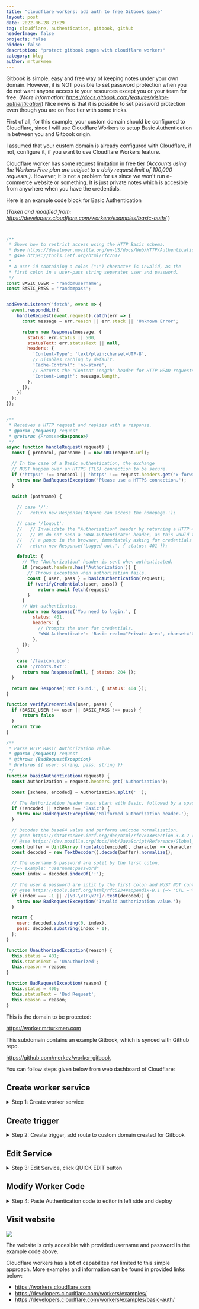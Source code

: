 ```yaml
---
title: "cloudflare workers: add auth to free Gitbook space"
layout: post
date: 2022-06-28 21:29
tag: cloudflare, authentication, gitbook, github
headerImage: false
projects: false
hidden: false   
description: "protect gitbook pages with cloudflare workers"
category: blog 
author: mrturkmen
---
```




Gitbook is simple, easy and free way of keeping notes under your own domain. 
However, it is NOT possible to set password protection when you do not want anyone access to your resources except you or your team for free. (*More information: https://docs.gitbook.com/features/visitor-authentication*) Nice news is that it is possible to set password protection even though you are on free tier with some tricks. 

First of all, for this example, your custom domain should be configured to Cloudflare, since I will use Cloudflare Workers to setup Basic Authentication in between you and Gitbook origin. 

I assumed that your custom domain is already configured with Cloudflare, if not, configure it, if you want to use Cloudflare Workers feature. 

Cloudflare worker has some request limitation in free tier *(Accounts using the Workers Free plan are subject to a daily request limit of 100,000 requests.)*.
However, it is not a problem for us since we won't run e-commerce website or something. It is just private notes which is accesible from anywhere when you have the credentials. 





Here is an example code block for Basic Authentication 

(*Taken and modified from: https://developers.cloudflare.com/workers/examples/basic-auth/* )

```js


/**
 * Shows how to restrict access using the HTTP Basic schema.
 * @see https://developer.mozilla.org/en-US/docs/Web/HTTP/Authentication
 * @see https://tools.ietf.org/html/rfc7617
 *
 * A user-id containing a colon (":") character is invalid, as the
 * first colon in a user-pass string separates user and password.
 */
const BASIC_USER = 'randomusername';
const BASIC_PASS = 'randompass';


addEventListener('fetch', event => {
  event.respondWith(
    handleRequest(event.request).catch(err => {
      const message = err.reason || err.stack || 'Unknown Error';

      return new Response(message, {
        status: err.status || 500,
        statusText: err.statusText || null,
        headers: {
          'Content-Type': 'text/plain;charset=UTF-8',
          // Disables caching by default.
          'Cache-Control': 'no-store',
          // Returns the "Content-Length" header for HTTP HEAD requests.
          'Content-Length': message.length,
        },
      });
    })
  );
});


/**
 * Receives a HTTP request and replies with a response.
 * @param {Request} request
 * @returns {Promise<Response>}
 */
async function handleRequest(request) {
  const { protocol, pathname } = new URL(request.url);

  // In the case of a Basic authentication, the exchange
  // MUST happen over an HTTPS (TLS) connection to be secure.
  if ('https:' !== protocol || 'https' !== request.headers.get('x-forwarded-proto')) {
    throw new BadRequestException('Please use a HTTPS connection.');
  }

  switch (pathname) {
    
    // case '/':
    //   return new Response('Anyone can access the homepage.');

    // case '/logout':
    //   // Invalidate the "Authorization" header by returning a HTTP 401.
    //   // We do not send a "WWW-Authenticate" header, as this would trigger
    //   // a popup in the browser, immediately asking for credentials again.
    //   return new Response('Logged out.', { status: 401 });

    default: {
      // The "Authorization" header is sent when authenticated.
      if (request.headers.has('Authorization')) {
        // Throws exception when authorization fails.
        const { user, pass } = basicAuthentication(request);
        if (verifyCredentials(user, pass)) {
            return await fetch(request)
        }
      } 
      // Not authenticated.
      return new Response('You need to login.', {
          status: 401,
          headers: {
            // Prompts the user for credentials.
            'WWW-Authenticate': 'Basic realm="Private Area", charset="UTF-8"',
          },
      });
    }

    case '/favicon.ico':
    case '/robots.txt':
      return new Response(null, { status: 204 });
  }

  return new Response('Not Found.', { status: 404 });
}

function verifyCredentials(user, pass) {
  if (BASIC_USER !== user || BASIC_PASS !== pass) {
      return false 
  }
  return true 
}

/**
 * Parse HTTP Basic Authorization value.
 * @param {Request} request
 * @throws {BadRequestException}
 * @returns {{ user: string, pass: string }}
 */
function basicAuthentication(request) {
  const Authorization = request.headers.get('Authorization');

  const [scheme, encoded] = Authorization.split(' ');

  // The Authorization header must start with Basic, followed by a space.
  if (!encoded || scheme !== 'Basic') {
    throw new BadRequestException('Malformed authorization header.');
  }

  // Decodes the base64 value and performs unicode normalization.
  // @see https://datatracker.ietf.org/doc/html/rfc7613#section-3.3.2 (and #section-4.2.2)
  // @see https://dev.mozilla.org/docs/Web/JavaScript/Reference/Global_Objects/String/normalize
  const buffer = Uint8Array.from(atob(encoded), character => character.charCodeAt(0));
  const decoded = new TextDecoder().decode(buffer).normalize();

  // The username & password are split by the first colon.
  //=> example: "username:password"
  const index = decoded.indexOf(':');

  // The user & password are split by the first colon and MUST NOT contain control characters.
  // @see https://tools.ietf.org/html/rfc5234#appendix-B.1 (=> "CTL = %x00-1F / %x7F")
  if (index === -1 || /[\0-\x1F\x7F]/.test(decoded)) {
    throw new BadRequestException('Invalid authorization value.');
  }

  return {
    user: decoded.substring(0, index),
    pass: decoded.substring(index + 1),
  };
}

function UnauthorizedException(reason) {
  this.status = 401;
  this.statusText = 'Unauthorized';
  this.reason = reason;
}

function BadRequestException(reason) {
  this.status = 400;
  this.statusText = 'Bad Request';
  this.reason = reason;
}

```



This is the domain to be protected: 

https://worker.mrturkmen.com 

This subdomain contains an example Gitbook, which is synced with Github repo. 


https://github.com/merkez/worker-gitbook



You can follow steps given below from web dashboard of Cloudflare:


## Create worker service

<details>
<summary>Step 1: Create worker service</summary>
<br><br>
<pre>
<img src="../assets/images/step-1.png">
</pre>
</details>



## Create trigger

<details>
<summary>Step 2: Create trigger, add route to custom domain created for Gitbook</summary>
<br><br>
<pre>
<img src="../assets/images/step-2.png">
</pre>
</details>

## Edit Service 

<details>
<summary>Step 3: Edit Service, click QUICK EDIT button </summary>
<br><br>
<pre>
<img src="../assets/images/step-3-3.png">
</pre>
</details>

## Modify Worker Code 

<details>
<summary>Step 4: Paste Authentication code to editor in left side and deploy </summary>
<br><br>
<pre>
<img src="../assets/images/step-4.png">
</pre>
</details>

## Visit website


![](../assets/images/final.png)


The website is only accesible with provided username and password in the example code above.

Cloudflare workers has a lot of capabilites not limited to this simple approach. More examples and information can be found in provided links below: 


- https://workers.cloudflare.com
- https://developers.cloudflare.com/workers/examples/
- https://developers.cloudflare.com/workers/examples/basic-auth/




